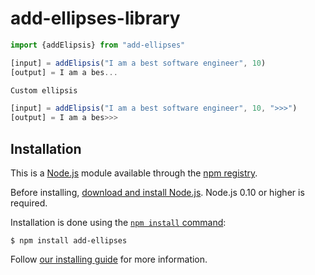 # add-ellipses-library

```js
import {addElipsis} from "add-ellipses"

[input] = addElipsis("I am a best software engineer", 10)
[output] = I am a bes...

Custom ellipsis

[input] = addElipsis("I am a best software engineer", 10, ">>>")
[output] = I am a bes>>>

```

## Installation

This is a [Node.js](https://nodejs.org/en/) module available through the
[npm registry](https://www.npmjs.com/).

Before installing, [download and install Node.js](https://nodejs.org/en/download/).
Node.js 0.10 or higher is required.

Installation is done using the
[`npm install` command](https://docs.npmjs.com/getting-started/installing-npm-packages-locally):

```console
$ npm install add-ellipses
```

Follow [our installing guide](http://expressjs.com/en/starter/installing.html)
for more information.
